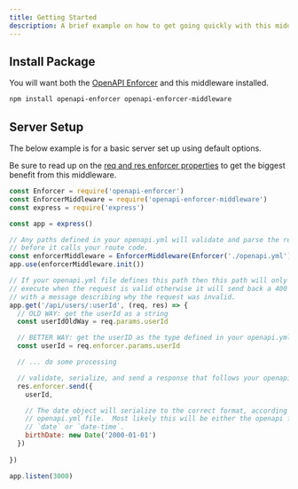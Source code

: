 ```yaml
---
title: Getting Started
description: A brief example on how to get going quickly with this middleware.
---
```


## Install Package

You will want both the [OpenAPI Enforcer](https://www.npmjs.com/package/openapi-enforcer) and this middleware installed.

```bash
npm install openapi-enforcer openapi-enforcer-middleware
```

## Server Setup

The below example is for a basic server set up using default options.

Be sure to read up on the [req and res enforcer properties](./req-res-enforcer) to get the biggest benefit from this middleware.

```js
const Enforcer = require('openapi-enforcer')
const EnforcerMiddleware = require('openapi-enforcer-middleware')
const express = require('express')

const app = express()

// Any paths defined in your openapi.yml will validate and parse the request
// before it calls your route code.
const enforcerMiddleware = EnforcerMiddleware(Enforcer('./openapi.yml'))
app.use(enforcerMiddleware.init())

// If your openapi.yml file defines this path then this path will only
// execute when the request is valid otherwise it will send back a 400
// with a message describing why the request was invalid.
app.get('/api/users/:userId', (req, res) => {
  // OLD WAY: get the userId as a string
  const userIdOldWay = req.params.userId  

  // BETTER WAY: get the userID as the type defined in your openapi.yml file
  const userId = req.enforcer.params.userId

  // ... do some processing

  // validate, serialize, and send a response that follows your openapi.yml file
  res.enforcer.send({
    userId,

    // The date object will serialize to the correct format, according to your
    // openapi.yml file.  Most likely this will be either the openapi format
    // `date` or `date-time`.
    birthDate: new Date('2000-01-01') 
  })
  
})

app.listen(3000)
```
